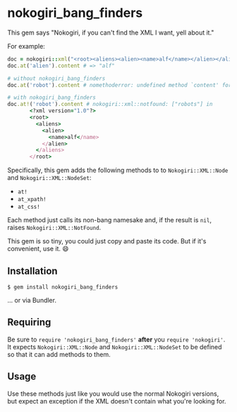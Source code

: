 # nokogiri_bang_finders

This gem says "Nokogiri, if you can't find the XML I want, yell about it."

For example:

```ruby
doc = nokogiri::xml("<root><aliens><alien><name>alf</name></alien></aliens></root>")
doc.at('alien').content # => "alf"

# without nokogiri_bang_finders
doc.at('robot').content # nomethoderror: undefined method `content' for nil:nilclass

# with nokogiri_bang_finders
doc.at!('robot').content # nokogiri::xml::notfound: ["robots"] in
       <?xml version="1.0"?>
       <root>
         <aliens>
           <alien>
             <name>alf</name>
           </alien>
         </aliens>
       </root>
```

Specifically, this gem adds the following methods to to `Nokogiri::XML::Node` and `Nokogiri::XML::NodeSet`:

- `at!`
- `at_xpath!`
- `at_css!`

Each method just calls its non-bang namesake and, if the result is `nil`, raises `Nokogiri::XML::NotFound`.

This gem is so tiny, you could just copy and paste its code. But if it's convenient, use it. :smile:

## Installation

    $ gem install nokogiri_bang_finders

... or via Bundler.

## Requiring

Be sure to `require 'nokogiri_bang_finders'` **after** you `require 'nokogiri'`. It expects `Nokogiri::XML::Node` and `Nokogiri::XML::NodeSet` to be defined so that it can add methods to them.

## Usage

Use these methods just like you would use the normal Nokogiri versions, but expect an exception if the XML doesn't contain what you're looking for.
